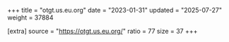 +++
title = "otgt.us.eu.org"
date = "2023-01-31"
updated = "2025-07-27"
weight = 37884

[extra]
source = "https://otgt.us.eu.org/"
ratio = 77
size = 37
+++
